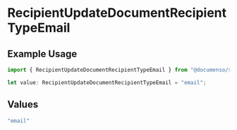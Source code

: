# RecipientUpdateDocumentRecipientTypeEmail

## Example Usage

```typescript
import { RecipientUpdateDocumentRecipientTypeEmail } from "@documenso/sdk-typescript/models/operations";

let value: RecipientUpdateDocumentRecipientTypeEmail = "email";
```

## Values

```typescript
"email"
```